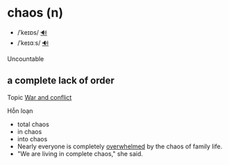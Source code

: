 # chaos (n)

- /ˈkeɪɒs/ [🔊](https://www.oxfordlearnersdictionaries.com/media/english/uk_pron/c/cha/chaos/chaos__gb_2.mp3)
- /ˈkeɪɑːs/ [🔊](https://www.oxfordlearnersdictionaries.com/media/english/us_pron/c/cha/chaos/chaos__us_1.mp3)

Uncountable

## a complete lack of order

Topic [War and conflict](../topics/war-and-conflict.md#war--conflict)

Hỗn loạn

- total chaos
- in chaos
- into chaos
- Nearly everyone is completely [overwhelmed](../o/overwhelm-v.md#to-be-so-bad-or-so-great-that-a-person-cannot-deal-with-it-to-give-too-much-of-a-thing-to-a-person-quá-tải) by the chaos of family life.
- "We are living in complete chaos," she said.